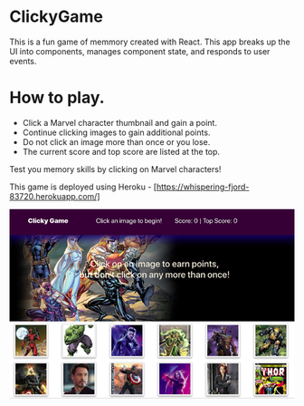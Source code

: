 # ClickyGame

This is a fun game of memmory created with React.  This app breaks up the UI into components, manages component state, and responds to user events.

# How to play.

* Click a Marvel character thumbnail and gain a point.  
* Continue clicking images to gain additional points.  
* Do not click an image more than once or you lose.  
* The current score and top score are listed at the top.

Test you memory skills by clicking on Marvel characters!

This game is deployed using Heroku -  [https://whispering-fjord-83720.herokuapp.com/]

![Marvel Clicky Game Screenshot](https://github.com/sherardg/ClickyGame/blob/master/public/assets/images/marvelGame-portfolio.png)


